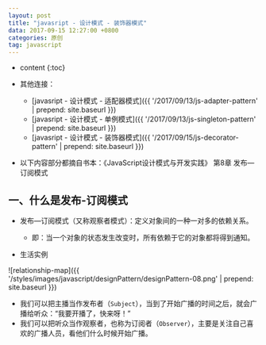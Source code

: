 ```yaml
---
layout: post
title: "javasript - 设计模式 - 装饰器模式"
data: 2017-09-15 12:27:00 +0800
categories: 原创
tag: javascript
---
```

* content
{:toc}

* 其他连接：
    + [javasript - 设计模式 - 适配器模式]({{ '/2017/09/13/js-adapter-pattern' | prepend: site.baseurl }})
    + [javasript - 设计模式 - 单例模式]({{ '/2017/09/13/js-singleton-pattern' | prepend: site.baseurl }})
    + [javasript - 设计模式 - 装饰器模式]({{ '/2017/09/15/js-decorator-pattern' | prepend: site.baseurl }})
    
* 以下内容部分都摘自书本：《JavaScript设计模式与开发实践》 第8章 发布—订阅模式 

<!-- more -->

## 一、什么是发布-订阅模式

* 发布—订阅模式（又称观察者模式）：定义对象间的一种一对多的依赖关系。
    * 即：当一个对象的状态发生改变时，所有依赖于它的对象都将得到通知。

* 生活实例

![relationship-map]({{ '/styles/images/javascript/designPattern/designPattern-08.png' | prepend: site.baseurl }})

* 我们可以把主播当作发布者（`Subject`），当到了开始广播的时间之后，就会广播给听众：“我要开播了，快来呀！”
* 我们可以把听众当作观察者，也称为订阅者（`Observer`），主要是关注自己喜欢的广播人员，看他们什么时候开始广播。

